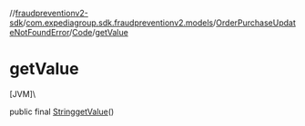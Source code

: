 //[fraudpreventionv2-sdk](../../../../index.md)/[com.expediagroup.sdk.fraudpreventionv2.models](../../index.md)/[OrderPurchaseUpdateNotFoundError](../index.md)/[Code](index.md)/[getValue](get-value.md)

# getValue

[JVM]\

public final [String](https://docs.oracle.com/javase/8/docs/api/java/lang/String.html)[getValue](get-value.md)()
